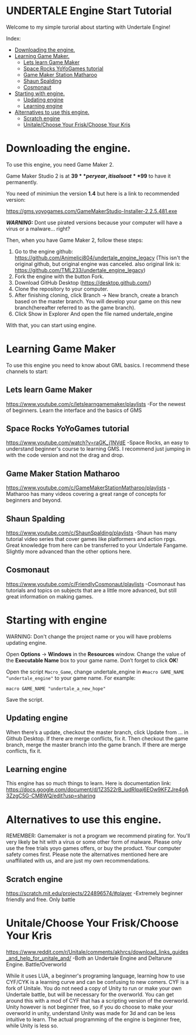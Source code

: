 # UNDERTALE Engine Start Tutorial
Welcome to my simple turorial about starting with Undertale Engine!

Index:
<!--ts-->
   * [Downloading the engine.](#downloading-the-engine)
   * [Learning Game Maker.](#learning-game-maker)
      * [Lets learn Game Maker](#lets-learn-game-maker)
      * [Space Rocks YoYoGames tutorial](#space-rocks-yoyogames-tutorial)
      * [Game Maker Station Matharoo](#game-maker-station-matharoo)
      * [Shaun Spalding](#shaun-spalding)
      * [Cosmonaut](#cosmonaut)
   * [Starting with engine.](#starting-with-engine)
      * [Updating engine](#updating-engine)
      * [Learning engine](#learning-engine)
   * [Alternatives to use this engine.](#alternatives-to-use-this-engine)
      * [Scratch engine](#scratch-engine)
      * [Unitale/Choose Your Frisk/Choose Your Kris](#unitale-choose-your-frisk-choose-your-kris)
<!--te-->

Downloading the engine.
============

To use this engine, you need Game Maker 2.

Game Maker Studio 2 is at **$39** per year, it is also at **$99** to have it permanently.

You need of minimiun the version **1.4** but here is a link to recommended version:

https://gms.yoyogames.com/GameMakerStudio-Installer-2.2.5.481.exe

***WARNING:*** Dont use pirated versions because your computer will have a virus or a malware... right?

Then, when you have Game Maker 2, follow these steps:

1. Go to the engine github: https://github.com/Animelici804/undertale_engine_legacy (This isn't the original github, but original engine was canceled. also original link is: https://github.com/TML233/undertale_engine_legacy)
2. Fork the engine with the button Fork.
3. Download GitHub Desktop (https://desktop.github.com/)
4. Clone the repository to your computer.
5. After finishing cloning, click Branch → New branch, create a branch based on the master branch. You will develop your game on this new branch(hereafter referred to as the game branch).
6. Click Show in Explorer And open the file named undertale_engine

With that, you can start using engine.

Learning Game Maker
===========
To use this engine you need to know about GML basics. 
I recommend these channels to start:

Lets learn Game Maker
-------------
https://www.youtube.com/c/letslearngamemaker/playlists
-For the newest of beginners. Learn the interface and the basics of GMS

Space Rocks YoYoGames tutorial
-------------
https://www.youtube.com/watch?v=raGK_j1NVdE
-Space Rocks, an easy to understand beginner's course to learning GMS. I recommend just jumping in with the code version and not the drag and drop.

Game Maker Station Matharoo
-------------
https://www.youtube.com/c/GameMakerStationMatharoo/playlists
-Matharoo has many videos covering a great range of concepts for beginners and beyond.

Shaun Spalding
------------
https://www.youtube.com/c/ShaunSpalding/playlists
-Shaun has many tutorial video series that cover games like platformers and action rpgs. Great knowledge from here can be transferred to your Undertale Fangame. Slightly more advanced than the other options here.

Cosmonaut
--------------
https://www.youtube.com/c/FriendlyCosmonaut/playlists
-Cosmonaut has tutorials and topics on subjects that are a little more advanced, but still great information on making games.

Starting with engine
===========
WARNING: Don't change the project name or you will have problems updating engine.

Open **Options** → **Windows** in the **Resources** window. Change the value of the **Executable Name** box to your game name. Don’t forget to click **OK**!

Open the script `Macro_Game`, change undertale_engine in `#macro GAME_NAME “undertale_engine"` to your game name. For example:

```gml
macro GAME_NAME "undertale_a_new_hope"
```
Save the script.

Updating engine
----------
When there’s a update, checkout the master branch, click Update from … in Github Desktop. If there are merge conflicts, fix it. Then checkout the game branch, merge the master branch into the game branch. If there are merge conflicts, fix it.

Learning engine
-----------
This engine has so much things to learn. Here is documentation link:
https://docs.google.com/document/d/1Z3522rB_iudRIpaj6EOw9KFZJre4gA3ZzgC5G-CM8WQ/edit?usp=sharing

Alternatives to use this engine.
==============
REMEMBER: Gamemaker is not a program we recommend pirating for. You'll very likely be hit with a virus or some other form of malware. Please only use the free trials yoyo games offers, or buy the product. Your computer safety comes first. Please note the alternatives mentioned here are unaffiliated with us, and are just my own recommendations.

Scratch engine
-----------
https://scratch.mit.edu/projects/224896574/#player
-Extremely beginner friendly and free. Only battle

Unitale/Choose Your Frisk/Choose Your Kris
=============
https://www.reddit.com/r/Unitale/comments/akhrcs/download_links_guides_and_help_for_unitale_and/
-Both an Undertale Engine and Deltarune Engine. Battle/Overworld

While it uses LUA, a beginner's programing language, learning how to use CYF/CYK is a learning curve and can be confusing to new comers. CYF is a fork of Unitale. You do not need a copy of Unity to run or make your own Undertale battle, but will be necessary for the overworld. You can get around this with a mod of CYF that has a scripting version of the overworld. Unity however is not beginner free, so if you do choose to make your overworld in unity, understand Unity was made for 3d and can be less intuitive to learn. The actual programming of the engine is beginner free, while Unity is less so.
